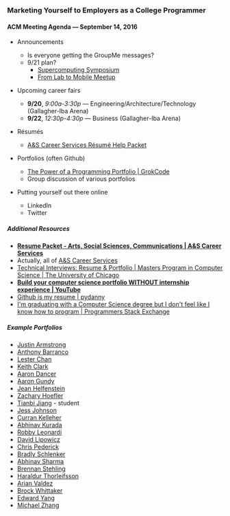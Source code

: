 ### Marketing Yourself to Employers as a College Programmer

#### ACM Meeting Agenda — September 14, 2016

- Announcements
  - Is everyone getting the GroupMe messages?
  - 9/21 plan?
    - [Supercomputing Symposium](http://symposium.oscer.ou.edu/)
    - [From Lab to Mobile Meetup](https://appcenter.okstate.edu/content/lab2mobile)
    
- Upcoming career fairs
  - **9/20**, *9:00a-3:30p* — Engineering/Architecture/Technology (Gallagher-Iba Arena)
  - **9/22**, *12:30p-4:30p* — Business (Gallagher-Iba Arena)
  
- Résumés
  - [A&S Career Services Résumé Help Packet](http://ascareers.okstate.edu/images/pdf/packets/Resume_packet_for_prehealth_math_and_science_majors.pdf)

- Portfolios (often Github)
  - [The Power of a Programming Portfolio | GrokCode](http://grokcode.com/58/the-power-of-a-programming-portfolio/)
  - Group discussion of various portfolios

- Putting yourself out there online
  - LinkedIn
  - Twitter

##### Additional Resources
- **[Resume Packet - Arts, Social Sciences, Communications | A&S Career Services](http://ascareers.okstate.edu/images/pdf/packets/Resume_packet_for_prehealth_math_and_science_majors.pdf)**
- Actually, all of [A&S Career Services](https://ascareers.okstate.edu)
- [Technical Interviews: Resume & Portfolio | Masters Program in Computer Science | The University of Chicago](https://masters.cs.uchicago.edu/page/technical-interviews-resume-portfolio)
- **[Build your computer science portfolio WITHOUT internship experience | YouTube](https://www.youtube.com/watch?v=fkEgdOIQoUk)**
- [Github is my resume | pydanny](http://pydanny.blogspot.com/2011/08/github-is-my-resume.html)
- [I'm graduating with a Computer Science degree but I don't feel like I know how to program | Programmers Stack Exchange](http://programmers.stackexchange.com/questions/43528/im-graduating-with-a-computer-science-degree-but-i-dont-feel-like-i-know-how-t)

##### Example Portfolios
- [Justin Armstrong](https://github.com/justinmeister)
- [Anthony Barranco](http://anthonybarranco.com/)
- [Lester Chan](https://lesterchan.net/portfolio/programming/)
- [Keith Clark](http://keithclark.co.uk/)
- [Aaron Dancer](http://aarondancer.com/)
- [Aaron Gundy](http://www.agundy.com/projects/)
- [Jean Helfenstein](http://www.jeanhelfenstein.com/)
- [Zachary Hoefler](https://zachhoefler.com/)
- [Tianbi Jiang](http://www.utdallas.edu/~txj131430/) - student
- [Jess Johnson](http://grokcode.com/programmer-portfolio/)
- [Curran Kelleher](https://github.com/curran/portfolio)
- [Abhinav Kurada](http://akurada.tech/)
- [Robby Leonardi](http://www.rleonardi.com/design-portfolio/)
- [David Lipowicz](http://borntostudycomputerscience.com/)
- [Chris Pederick](http://chrispederick.com/)
- [Bradly Schlenker](http://bradly.me/)
- [Abhinav Sharma](https://github.com/ExC0d3)
- [Brennan Stehling](http://brennanmke.github.io/Portfolio/)
- [Haraldur Thorleifsson](http://haraldurthorleifsson.com/)
- [Arian Valdez](http://arianv.com/)
- [Brock Whittaker](http://www.lavancier.com/)
- [Edward Yang](http://ezyang.com/)
- [Michael Zhang](http://zhang165.github.io/index.html)
